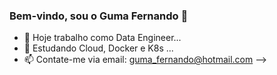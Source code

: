 ### Bem-vindo, sou o Guma Fernando 👋

- 🔭 Hoje trabalho como Data Engineer...
- 🌱 Estudando Cloud, Docker e K8s ...
- 📫 Contate-me via email: guma_fernando@hotmail.com
-->
